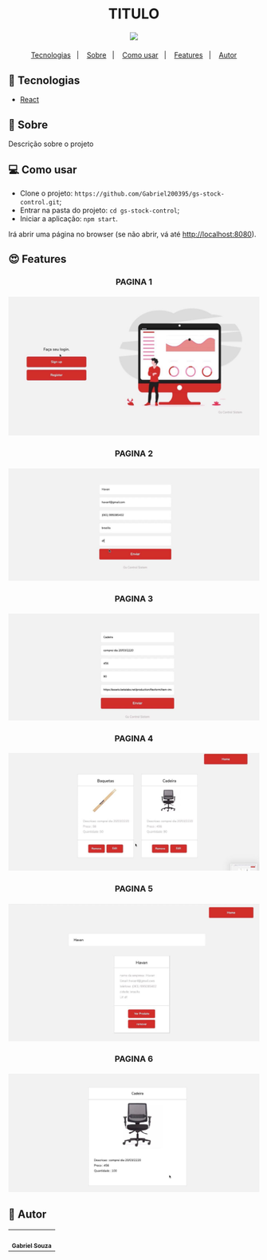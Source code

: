 <h1 align="center">TITULO</h1>
<h4 align="center">
  <img src="./.github/assets/IMAGE OU GIF" /><br>
</h4>

<p align="center">
  <a href="#tecnologias">Tecnologias</a>&nbsp;&nbsp;&nbsp;|&nbsp;&nbsp;&nbsp;
  <a href="#page_facing_up-sobre">Sobre</a>&nbsp;&nbsp;&nbsp;|&nbsp;&nbsp;&nbsp;
  <a href="#-como-usar">Como usar</a>&nbsp;&nbsp;&nbsp;|&nbsp;&nbsp;&nbsp;
  <a href="#features">Features</a>&nbsp;&nbsp;&nbsp;|&nbsp;&nbsp;&nbsp;
  <a href="#pencil-autor">Autor</a>
</p>

## :wrench: Tecnologias

<!--EXEMPLO:-->
- [React](https://pt-br.reactjs.org/)

## :page_facing_up: Sobre

Descrição sobre o projeto

## 💻 Como usar

- Clone o projeto: `https://github.com/Gabriel200395/gs-stock-control.git`;
- Entrar na pasta do projeto: `cd gs-stock-control`;
- Iniciar a aplicação: `npm start`.

Irá abrir uma página no browser (se não abrir, vá até [http://localhost:8080](http://localhost:8080/)).

## :heart_eyes: Features

<h3 align="center">PAGINA 1</h3>
<h4 align="center">
  <img src="./public/IMG/inicio.jpeg" /><br>
</h4>


<h3 align="center">PAGINA 2</h3>
<h4 align="center">
  <img src="./public/IMG/cadastro.jpeg" /><br>
</h4>



<h3 align="center">PAGINA 3</h3>
<h4 align="center">
  <img src="./public/IMG/cadastroProduto.jpeg" /><br>
</h4>



<h3 align="center">PAGINA 4</h3>
<h4 align="center">
  <img src="./public/IMG/listaProdutos.jpeg" /><br>
</h4>


<h3 align="center">PAGINA 5</h3>
<h4 align="center">
  <img src="./public/IMG/pesquisa.jpeg" /><br>
</h4>



<h3 align="center">PAGINA 6</h3>
<h4 align="center">
  <img src="./public/IMG/verProduto.jpeg" /><br>
</h4>

## :pencil: Autor

<table>
  <tr>
    <td align="center"><a href="https://github.com/Lukazovic"><img src="https://avatars2.githubusercontent.com/u/68435908?s=400&u=9cbee30d93471534b2bd12a6364edd45e618b923&v=4" width="100px;" alt=""/><br /><sub><b>Gabriel Souza</b></sub></a><br /></td>
  <tr>
</table>
